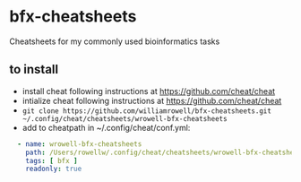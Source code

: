 # bfx-cheatsheets
Cheatsheets for my commonly used bioinformatics tasks


## to install
- install cheat following instructions at https://github.com/cheat/cheat
- intialize cheat following instructions at https://github.com/cheat/cheat
- `git clone https://github.com/williamrowell/bfx-cheatsheets.git ~/.config/cheat/cheatsheets/wrowell-bfx-cheatsheets`
- add to cheatpath in ~/.config/cheat/conf.yml:

```yaml
  - name: wrowell-bfx-cheatsheets
    path: /Users/rowellw/.config/cheat/cheatsheets/wrowell-bfx-cheatsheets
    tags: [ bfx ]
    readonly: true
```
